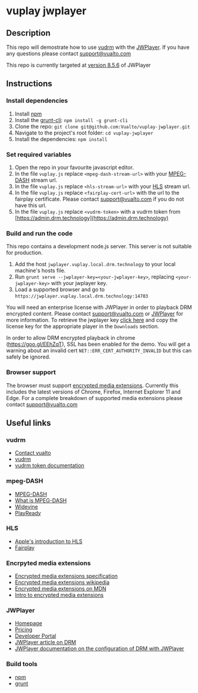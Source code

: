 ﻿# vuplay jwplayer

## Description

This repo will demostrate how to use [vudrm](http://vudrm.vualto.com/) with the [JWPlayer](https://jwplayer.com).
If you have any questions please contact support@vualto.com

This repo is currently targeted at [version 8.5.6](https://developer.jwplayer.com/release-notes/jw-player/?id=12380325) of JWPlayer

## Instructions

### Install dependencies

1. Install [npm](https://www.npmjs.com/)
2. Install the [grunt-cli](https://www.npmjs.com/package/grunt-cli): `npm install -g grunt-cli`
3. Clone the repo: `git clone git@github.com:Vualto/vuplay-jwplayer.git`
4. Navigate to the project's root folder: `cd vuplay-jwplayer`
5. Install the dependencies: `npm install`

### Set required variables

1. Open the repo in your favourite javascript editor.
2. In the file `vuplay.js` replace `<mpeg-dash-stream-url>` with your [MPEG-DASH](https://en.wikipedia.org/wiki/Dynamic_Adaptive_Streaming_over_HTTP) stream url.
3. In the file `vuplay.js` replace `<hls-stream-url>` with your [HLS](https://developer.apple.com/streaming/) stream url.
4. In the file `vuplay.js` replace `<fairplay-cert-url>` with the url to the fairplay certificate. Please contact support@vualto.com if you do not have this url.
4. In the file `vuplay.js` replace `<vudrm-token>` with a vudrm token from [https://admin.drm.technology](https://admin.drm.technology)

### Build and run the code

This repo contains a development node.js server. This server is not suitable for production.

1. Add the host `jwplayer.vuplay.local.drm.technology` to your local machine's hosts file.
2. Run `grunt serve --jwplayer-key=<your-jwplayer-key>`, replacing `<your-jwplayer-key>` with your jwplayer key.
3. Load a supported browser and go to `https://jwplayer.vuplay.local.drm.technology:14703`

You will need an enterprise license with JWPlayer in order to playback DRM encrypted content. Please contact support@vualto.com or [JWPlayer](https://www.jwplayer.com/pricing/) for more information. To retrieve the jwplayer key [click here](https://dashboard.jwplayer.com/#/players/downloads) and copy the license key for the appropriate player in the `Downloads` section.

In order to allow DRM encrypted playback in chrome (https://goo.gl/EEhZqT), SSL has been enabled for the demo. You will get a warning about an invalid cert `NET::ERR_CERT_AUTHORITY_INVALID` but this can safely be ignored.

### Browser support

The browser must support [encrypted media extensions](https://www.w3.org/TR/2016/CR-encrypted-media-20160705/).
Currently this includes the latest versions of Chrome, Firefox, Internet Explorer 11 and Edge.
For a complete breakdown of supported media extensions please contact support@vualto.com

## Useful links

### vudrm

- [Contact vualto](http://www.vualto.com/contact-us/)
- [vudrm](http://vudrm.vualto.com/)
- [vudrm token documentation](http://readme.drm.technology/vudrm/VuDrmTokenIntegration/)

### mpeg-DASH

- [MPEG-DASH](https://en.wikipedia.org/wiki/Dynamic_Adaptive_Streaming_over_HTTP)
- [What is MPEG-DASH](http://www.streamingmedia.com/Articles/Editorial/What-Is-.../What-is-MPEG-DASH-79041.aspx)
- [Widevine](http://www.widevine.com/)
- [PlayReady](https://www.microsoft.com/playready/)

### HLS

- [Apple's introduction to HLS](https://developer.apple.com/streaming/)
- [Fairplay](https://developer.apple.com/streaming/fps/)

### Encrpyted media extensions

- [Encrypted media extensions specification](https://www.w3.org/TR/2016/CR-encrypted-media-20160705/)
- [Encrypted media extensions wikipedia](https://en.wikipedia.org/wiki/Encrypted_Media_Extensions)
- [Encrypted media extensions on MDN](https://developer.mozilla.org/en-US/docs/Web/API/Encrypted_Media_Extensions_API)
- [Intro to encrypted media extensions](https://www.html5rocks.com/en/tutorials/eme/basics/)

### JWPlayer

- [Homepage](https://www.jwplayer.com/)
- [Pricing](https://www.jwplayer.com/pricing/)
- [Developer Portal](https://developer.jwplayer.com)
- [JWPlayer article on DRM](https://support.jwplayer.com/customer/portal/articles/2561182-drm-digital-rights-management)
- [JWPlayer documentation on the configuration of DRM with JWPlayer](https://developer.jwplayer.com/jw-player/docs/developer-guide/customization/configuration-reference/#drm)

### Build tools

- [npm](https://www.npmjs.com/)
- [grunt](http://gruntjs.com/)
